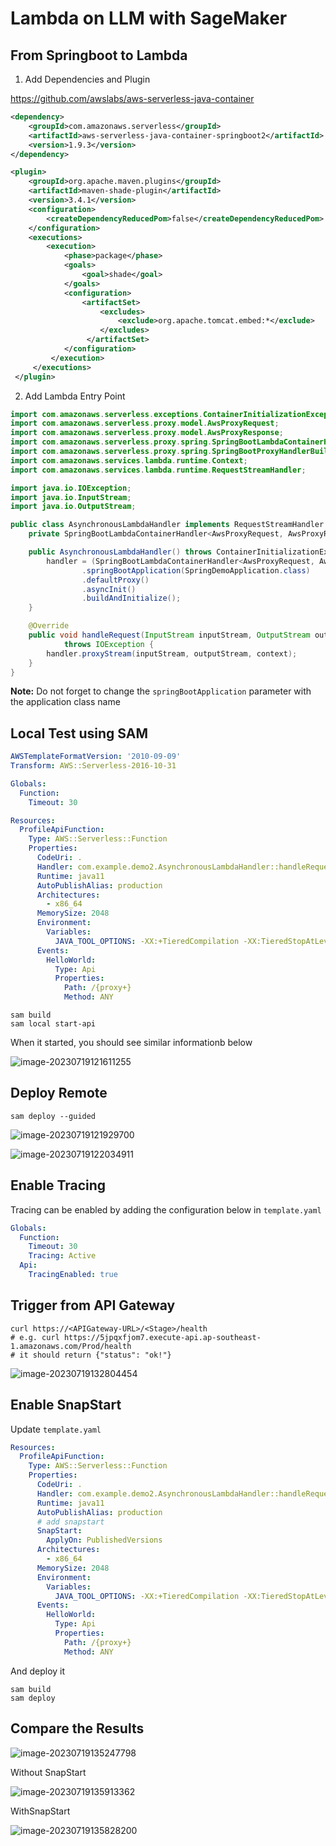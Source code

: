 # Lambda on LLM with SageMaker



## From Springboot to Lambda

1. Add Dependencies and Plugin

https://github.com/awslabs/aws-serverless-java-container

``` xml
<dependency>
    <groupId>com.amazonaws.serverless</groupId>
    <artifactId>aws-serverless-java-container-springboot2</artifactId>
    <version>1.9.3</version>
</dependency>
```

```xml
<plugin>
    <groupId>org.apache.maven.plugins</groupId>
    <artifactId>maven-shade-plugin</artifactId>
    <version>3.4.1</version>
    <configuration>
        <createDependencyReducedPom>false</createDependencyReducedPom>
    </configuration>
    <executions>
        <execution>
            <phase>package</phase>
            <goals>
                <goal>shade</goal>
            </goals>
            <configuration>
                <artifactSet>
                    <excludes>
                        <exclude>org.apache.tomcat.embed:*</exclude>
                    </excludes>
                 </artifactSet>
            </configuration>
         </execution>
     </executions>
 </plugin>
```

2. Add Lambda Entry Point

``` java
import com.amazonaws.serverless.exceptions.ContainerInitializationException;
import com.amazonaws.serverless.proxy.model.AwsProxyRequest;
import com.amazonaws.serverless.proxy.model.AwsProxyResponse;
import com.amazonaws.serverless.proxy.spring.SpringBootLambdaContainerHandler;
import com.amazonaws.serverless.proxy.spring.SpringBootProxyHandlerBuilder;
import com.amazonaws.services.lambda.runtime.Context;
import com.amazonaws.services.lambda.runtime.RequestStreamHandler;

import java.io.IOException;
import java.io.InputStream;
import java.io.OutputStream;

public class AsynchronousLambdaHandler implements RequestStreamHandler {
    private SpringBootLambdaContainerHandler<AwsProxyRequest, AwsProxyResponse> handler;

    public AsynchronousLambdaHandler() throws ContainerInitializationException {
        handler = (SpringBootLambdaContainerHandler<AwsProxyRequest, AwsProxyResponse>) new SpringBootProxyHandlerBuilder()
                .springBootApplication(SpringDemoApplication.class)
                .defaultProxy()
                .asyncInit()
                .buildAndInitialize();
    }

    @Override
    public void handleRequest(InputStream inputStream, OutputStream outputStream, Context context)
            throws IOException {
        handler.proxyStream(inputStream, outputStream, context);
    }
}
```

**Note:** Do not forget to change the `springBootApplication` parameter with the application class name



## Local Test using SAM

```yaml
AWSTemplateFormatVersion: '2010-09-09'
Transform: AWS::Serverless-2016-10-31

Globals:
  Function:
    Timeout: 30

Resources:
  ProfileApiFunction:
    Type: AWS::Serverless::Function
    Properties:
      CodeUri: .
      Handler: com.example.demo2.AsynchronousLambdaHandler::handleRequest
      Runtime: java11
      AutoPublishAlias: production
      Architectures:
        - x86_64
      MemorySize: 2048
      Environment:
        Variables:
          JAVA_TOOL_OPTIONS: -XX:+TieredCompilation -XX:TieredStopAtLevel=1
      Events:
        HelloWorld:
          Type: Api
          Properties:
            Path: /{proxy+}
            Method: ANY
```

``` shell
sam build
sam local start-api
```

When it started, you should see similar informationb below

![image-20230719121611255](./screenshots/lambda-local-start.png)



## Deploy Remote



```shell
sam deploy --guided
```

![image-20230719121929700](./screenshots/sam-deploy-options.png)

![image-20230719122034911](./screenshots/sam-deploy-cloudformation.png)



## Enable Tracing

Tracing can be enabled by adding the configuration below in `template.yaml`

```yaml
Globals:
  Function:
    Timeout: 30
    Tracing: Active
  Api:
    TracingEnabled: true
```



## Trigger from API Gateway

```shell
curl https://<APIGateway-URL>/<Stage>/health
# e.g. curl https://5jpqxfjom7.execute-api.ap-southeast-1.amazonaws.com/Prod/health
# it should return {"status": "ok!"}
```

![image-20230719132804454](./screenshots/api-gateway-info.png)

## Enable SnapStart

Update `template.yaml`

``` yaml #9-10
Resources:
  ProfileApiFunction:
    Type: AWS::Serverless::Function
    Properties:
      CodeUri: .
      Handler: com.example.demo2.AsynchronousLambdaHandler::handleRequest
      Runtime: java11
      AutoPublishAlias: production
      # add snapstart
      SnapStart:
        ApplyOn: PublishedVersions
      Architectures:
        - x86_64
      MemorySize: 2048
      Environment:
        Variables:
          JAVA_TOOL_OPTIONS: -XX:+TieredCompilation -XX:TieredStopAtLevel=1
      Events:
        HelloWorld:
          Type: Api
          Properties:
            Path: /{proxy+}
            Method: ANY
```

And deploy it

``` shell
sam build
sam deploy
```

## Compare the Results

![image-20230719135247798](./screenshots/x-ray-results.png)

Without SnapStart

![image-20230719135913362](./screenshots/without-snapstart-log.png)

WithSnapStart

![image-20230719135828200](./screenshots/snapstart-log.png)

